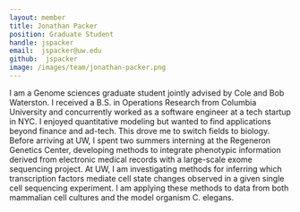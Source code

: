 ```yaml
---
layout: member
title: Jonathan Packer
position: Graduate Student
handle: jspacker
email:  jspacker@uw.edu
github:  jspacker
image: /images/team/jonathan-packer.png
---
```

I am a Genome sciences graduate student jointly advised by Cole and Bob Waterston. I received a B.S. in Operations Research from Columbia University and concurrently worked as a software engineer at a tech startup in NYC. I enjoyed quantitative modeling but wanted to find applications beyond finance and ad-tech. This drove me to switch fields to biology. Before arriving at UW, I spent two summers interning at the Regeneron Genetics Center, developing methods to integrate phenotypic information derived from electronic medical records with a large-scale exome sequencing project. At UW, I am investigating methods for inferring which transcription factors mediate cell state changes observed in a given single cell sequencing experiment. I am applying these methods to data from both mammalian cell cultures and the model organism C. elegans.